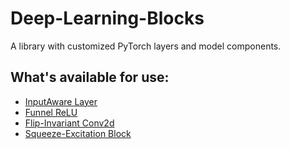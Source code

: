 # Deep-Learning-Blocks
A library with customized PyTorch layers and model components.

## What's available for use:
* [InputAware Layer](docs/CNN%20Layers.md#input-aware-layer)
* [Funnel ReLU](docs/CNN%20Layers.md#funnel-relu-frelu)
* [Flip-Invariant Conv2d](docs/CNN%20Layers.md#flip-invariant-conv2d-layer)
* [Squeeze-Excitation Block](docs/CNN%20Layers.md#squeeze-excitation-block)  
